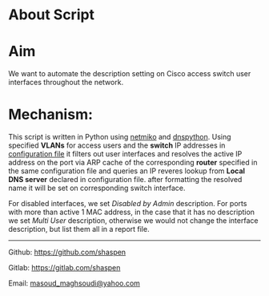 About Script
===

# Aim
We want to automate the description setting on Cisco access switch user interfaces throughout the network.

# Mechanism:
This script is written in Python using [netmiko](https://github.com/ktbyers/netmiko) and [dnspython](https://github.com/rthalley/dnspython). Using specified **VLANs** for access users and the **switch** IP addresses in [configuration file](./config.yml) it filters out user interfaces and resolves the active IP address on the port via ARP cache of the corresponding **router** specified in the same configuration file and queries an IP reveres lookup from **Local DNS server** declared in configuration file. after formatting the resolved name it will be set on corresponding switch interface.

For disabled interfaces, we set _Disabled by Admin_ description.
For ports with more than active 1 MAC address, in the case that it has no description we set _Multi User_ description, otherwise we would not change the interface description, but list them all in a  report file.

---
Github: https://github.com/shaspen

Gitlab: https://gitlab.com/shaspen

Email:  masoud_maghsoudi@yahoo.com